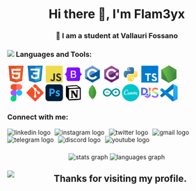 <h1 align="center">Hi there 👋, I'm Flam3yx</h1>
<p>
  <h3 align="center">📒 I am a student at Vallauri Fossano</h3>
</p>

<h3 align="left"><img src="https://github.com/naruhitokaide/naruhitokaide/blob/main/code.gif" height="20"/> Languages and Tools:</h3>

<p align="left">
 <img src="https://raw.githubusercontent.com/devicons/devicon/master/icons/html5/html5-original.svg" alt="html5" width="40" height="40"/>
 <img src="https://raw.githubusercontent.com/devicons/devicon/master/icons/css3/css3-original.svg" alt="css3" width="40" height="40"/>
 <img src="https://raw.githubusercontent.com/devicons/devicon/master/icons/javascript/javascript-original.svg" alt="javascript" width="40" height="40"/>
 <img src="https://raw.githubusercontent.com/devicons/devicon/master/icons/bootstrap/bootstrap-original.svg" alt="bootstrap" width="40" height="40"/>
 <img src="https://raw.githubusercontent.com/devicons/devicon/master/icons/c/c-original.svg" alt="c" width="40" height="40"/>
 <img src="https://raw.githubusercontent.com/devicons/devicon/master/icons/csharp/csharp-original.svg" alt="csharp" width="40" height="40"/>
 <img src="https://raw.githubusercontent.com/devicons/devicon/master/icons/python/python-original.svg" alt="python" width="40" height="40"/>
  <img src="https://raw.githubusercontent.com/devicons/devicon/master/icons/typescript/typescript-original.svg" alt="typescript" width="40" height="40"/>
  <img src="https://raw.githubusercontent.com/devicons/devicon/master/icons/nodejs/nodejs-original.svg" alt="nodejs" width="40" height="40"/>
  
 <br>
 
 <img src="https://raw.githubusercontent.com/devicons/devicon/master/icons/figma/figma-original.svg" alt="figma" width="40" height="40"/>
 <img src="https://raw.githubusercontent.com/devicons/devicon/master/icons/git/git-original.svg" alt="git" width="40" height="40"/>
 <img src="https://raw.githubusercontent.com/devicons/devicon/master/icons/photoshop/photoshop-original.svg" alt="photoshop" width="40" height="40"/>
 <img src="https://raw.githubusercontent.com/devicons/devicon/master/icons/notion/notion-original.svg" alt="notion" width="40" height="40"/>
 <img src="https://raw.githubusercontent.com/devicons/devicon/master/icons/mongodb/mongodb-original.svg" alt="mongodb" width="40" height="40"/>
 <img src="https://raw.githubusercontent.com/devicons/devicon/master/icons/arduino/arduino-original.svg" alt="arduino" width="40" height="40"/>
 <img src="https://raw.githubusercontent.com/devicons/devicon/master/icons/canva/canva-original.svg" alt="canva" width="40" height="40"/>
 <img src="https://raw.githubusercontent.com/devicons/devicon/master/icons/discordjs/discordjs-original.svg" alt="discordjs" width="40" height="40"/>
 <img src="https://raw.githubusercontent.com/devicons/devicon/master/icons/vscode/vscode-original.svg" alt="vscode" width="40" height="40"/>
</p>

<h3 align="left">Connect with me:</h3>
<div align="left">
  <img src="https://raw.githubusercontent.com/maurodesouza/profile-readme-generator/master/src/assets/icons/social/linkedin/default.svg" width="40" height="40" alt="linkedin logo"  />
  <img width="2">
  <img src="https://raw.githubusercontent.com/maurodesouza/profile-readme-generator/master/src/assets/icons/social/instagram/default.svg" width="40" height="40" alt="instagram logo"  />
  <img width="2">
  <img src="https://cdn.jsdelivr.net/gh/devicons/devicon/icons/twitter/twitter-original.svg" height="40" alt="twitter logo" />
  <img width="2">
  <img src="https://raw.githubusercontent.com/maurodesouza/profile-readme-generator/master/src/assets/icons/social/gmail/default.svg" width="40" height="40" alt="gmail logo"  />
  <img width="2">
  <img src="https://raw.githubusercontent.com/maurodesouza/profile-readme-generator/master/src/assets/icons/social/telegram/default.svg" width="40" height="40" alt="telegram logo"  />
  <img width="2">
  <img src="https://raw.githubusercontent.com/maurodesouza/profile-readme-generator/master/src/assets/icons/social/discord/default.svg" width="40" height="40" alt="discord logo"  />
  <img width="2">
  <img src="https://raw.githubusercontent.com/maurodesouza/profile-readme-generator/master/src/assets/icons/social/youtube/default.svg" width="40" height="40" alt="youtube logo"  />
</div>

###

<div align="center">
  <img src="https://github-readme-stats.vercel.app/api?username=Flam3yx&hide_title=false&hide_rank=false&show_icons=true&include_all_commits=true&count_private=true&disable_animations=false&theme=dracula&locale=en&hide_border=false&order=1" height="150" alt="stats graph"  />
  
  <img src="https://github-readme-stats.vercel.app/api/top-langs?username=Flam3yx&locale=en&hide_title=false&layout=compact&card_width=320&langs_count=5&theme=dracula&hide_border=false&order=2" height="150" alt="languages graph"  />
</div>

###

<img align="left" src="https://visitor-badge.laobi.icu/badge?page_id=Flam3yx.Flam3yx&left_color=black&right_color=gold&left_text=Profile%20view" />

<h2 align="center"> Thanks for visiting my profile. </h2>
